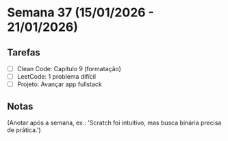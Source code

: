 # Semana 37 (15/01/2026 - 21/01/2026)

## Tarefas
- [ ] Clean Code: Capítulo 9 (formatação)
- [ ] LeetCode: 1 problema difícil
- [ ] Projeto: Avançar app fullstack

## Notas
(Anotar após a semana, ex.: 'Scratch foi intuitivo, mas busca binária precisa de prática.')
